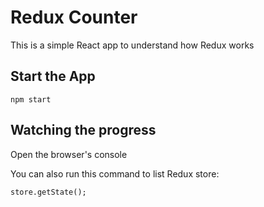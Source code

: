 # Redux Counter

This is a simple React app to understand how Redux works

## Start the App

```
npm start
```

## Watching the progress

Open the browser's console

You can also run this command to list Redux store:

```
store.getState();
```
